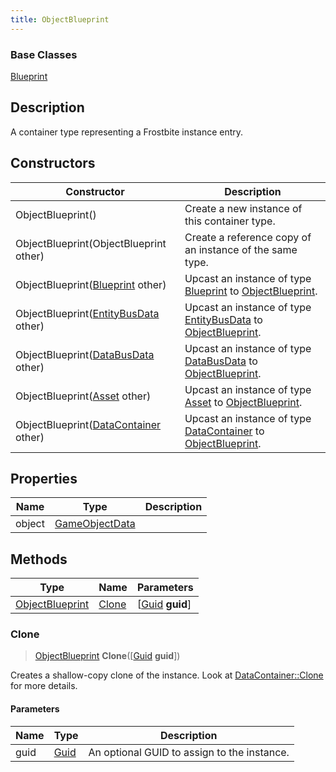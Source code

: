 ```yaml
---
title: ObjectBlueprint
---
```

### Base Classes

[Blueprint](/vext/ref/fb/blueprint/)

## Description

A container type representing a Frostbite instance entry.

## Constructors

| Constructor                                                                | Description                                                                                                           |
| -------------------------------------------------------------------------- | --------------------------------------------------------------------------------------------------------------------- |
| ObjectBlueprint()                                                          | Create a new instance of this container type.                                                                         |
| ObjectBlueprint(ObjectBlueprint other)                                     | Create a reference copy of an instance of the same type.                                                              |
| ObjectBlueprint([Blueprint](/vext/ref/fb/blueprint/) other)                              | Upcast an instance of type [Blueprint](/vext/ref/fb/blueprint/) to [ObjectBlueprint](/vext/ref/fb/objectblueprint/).                              |
| ObjectBlueprint([EntityBusData](/vext/ref/fb/entitybusdata/) other)                      | Upcast an instance of type [EntityBusData](/vext/ref/fb/entitybusdata/) to [ObjectBlueprint](/vext/ref/fb/objectblueprint/).                      |
| ObjectBlueprint([DataBusData](/vext/ref/fb/databusdata/) other)                          | Upcast an instance of type [DataBusData](/vext/ref/fb/databusdata/) to [ObjectBlueprint](/vext/ref/fb/objectblueprint/).                          |
| ObjectBlueprint([Asset](/vext/ref/fb/asset/) other)                                      | Upcast an instance of type [Asset](/vext/ref/fb/asset/) to [ObjectBlueprint](/vext/ref/fb/objectblueprint/).                                      |
| ObjectBlueprint([DataContainer](/vext/ref/shared/class/datacontainer) other) | Upcast an instance of type [DataContainer](/vext/ref/shared/class/datacontainer) to [ObjectBlueprint](/vext/ref/fb/objectblueprint/). |

## Properties

| Name   | Type                             | Description |
| ------ | -------------------------------- | ----------- |
| object | [GameObjectData](/vext/ref/fb/gameobjectdata/) |             |

## Methods

| Type                               | Name            | Parameters                                     |
| ---------------------------------- | --------------- | ---------------------------------------------- |
| [ObjectBlueprint](/vext/ref/fb/objectblueprint/) | [Clone](#clone) | \[[Guid](/vext/ref/shared/class/guid) **guid**\] |

### Clone

> [ObjectBlueprint](/vext/ref/fb/objectblueprint/) **Clone**(\[[Guid](/vext/ref/shared/class/guid) **guid**\])

Creates a shallow-copy clone of the instance. Look at [DataContainer::Clone](/vext/ref/shared/class/datacontainer#clone) for more details.

#### Parameters

| Name | Type         | Description                                 |
| ---- | ------------ | ------------------------------------------- |
| guid | [Guid](/vext/ref/shared/class/guid/) | An optional GUID to assign to the instance. |
